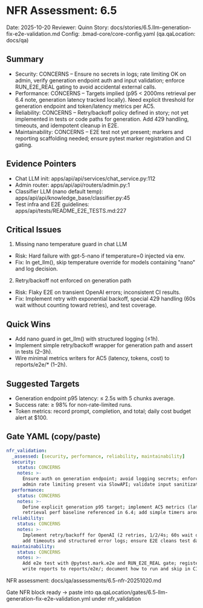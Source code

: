 # NFR Assessment: 6.5

Date: 2025-10-20
Reviewer: Quinn
Story: docs/stories/6.5.llm-generation-fix-e2e-validation.md
Config: .bmad-core/core-config.yaml (qa.qaLocation: docs/qa)

## Summary

- Security: CONCERNS – Ensure no secrets in logs; rate limiting OK on admin, verify generation endpoint auth and input validation; enforce RUN_E2E_REAL gating to avoid accidental external calls.
- Performance: CONCERNS – Targets implied (p95 < 2000ms retrieval per 6.4 note, generation latency tracked locally). Need explicit threshold for generation endpoint and token/latency metrics per AC5.
- Reliability: CONCERNS – Retry/backoff policy defined in story; not yet implemented in tests or code paths for generation. Add 429 handling, timeouts, and idempotent cleanup in E2E.
- Maintainability: CONCERNS – E2E test not yet present; markers and reporting scaffolding needed; ensure pytest marker registration and CI gating.

## Evidence Pointers

- Chat LLM init: apps/api/api/services/chat_service.py:112
- Admin router: apps/api/api/routers/admin.py:1
- Classifier LLM (nano default temp): apps/api/api/knowledge_base/classifier.py:45
- Test infra and E2E guidelines: apps/api/tests/README_E2E_TESTS.md:227

## Critical Issues

1) Missing nano temperature guard in chat LLM
- Risk: Hard failure with gpt-5-nano if temperature=0 injected via env.
- Fix: In get_llm(), skip temperature override for models containing "nano" and log decision.

2) Retry/backoff not enforced on generation path
- Risk: Flaky E2E on transient OpenAI errors; inconsistent CI results.
- Fix: Implement retry with exponential backoff, special 429 handling (60s wait without counting toward retries), and test coverage.

## Quick Wins

- Add nano guard in get_llm() with structured logging (≤1h).
- Implement simple retry/backoff wrapper for generation path and assert in tests (2–3h).
- Wire minimal metrics writers for AC5 (latency, tokens, cost) to reports/e2e/* (1–2h).

## Suggested Targets

- Generation endpoint p95 latency: ≤ 2.5s with 5 chunks average.
- Success rate: ≥ 98% for non-rate-limited runs.
- Token metrics: record prompt, completion, and total; daily cost budget alert at $100.

## Gate YAML (copy/paste)

```yaml
nfr_validation:
  _assessed: [security, performance, reliability, maintainability]
  security:
    status: CONCERNS
    notes: >-
      Ensure auth on generation endpoint; avoid logging secrets; enforce RUN_E2E_REAL gating;
      admin rate limiting present via SlowAPI; validate input sanitization for messages API.
  performance:
    status: CONCERNS
    notes: >-
      Define explicit generation p95 target; implement AC5 metrics (latency/tokens/cost);
      retrieval perf baseline referenced in 6.4; add simple timers around generation.
  reliability:
    status: CONCERNS
    notes: >-
      Implement retry/backoff for OpenAI (2 retries, 1/2/4s; 60s wait on 429 not counting);
      add timeouts and structured error logs; ensure E2E cleans test data.
  maintainability:
    status: CONCERNS
    notes: >-
      Add e2e test with @pytest.mark.e2e and RUN_E2E_REAL gate; register markers;
      write reports to reports/e2e/; document how to run and skip in CI.
```

NFR assessment: docs/qa/assessments/6.5-nfr-20251020.md

Gate NFR block ready → paste into qa.qaLocation/gates/6.5-llm-generation-fix-e2e-validation.yml under nfr_validation

